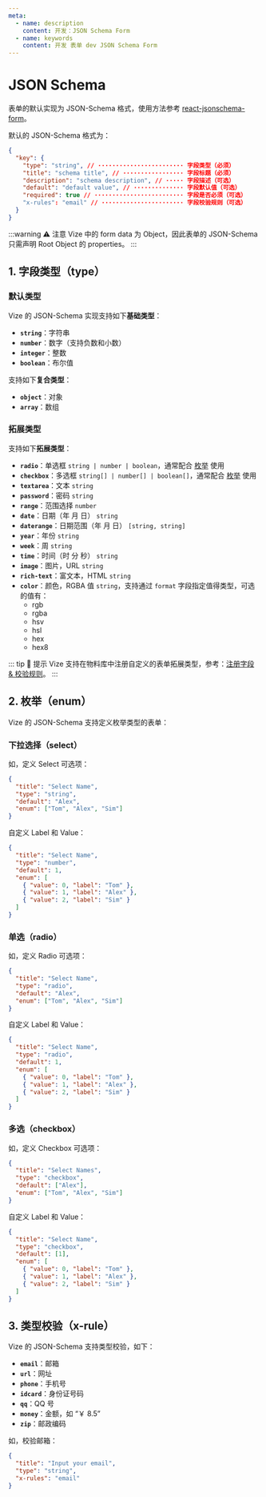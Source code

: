 ```yaml
---
meta:
  - name: description
    content: 开发：JSON Schema Form
  - name: keywords
    content: 开发 表单 dev JSON Schema Form
---
```


# JSON Schema

表单的默认实现为 JSON-Schema 格式，使用方法参考 [react-jsonschema-form](https://mozilla-services.github.io/react-jsonschema-form/)。

默认的 JSON-Schema 格式为：

```json
{
  "key": {
    "type": "string", // ························ 字段类型（必须）
    "title": "schema title", // ················· 字段标题（必须）
    "description": "schema description", // ····· 字段描述（可选）
    "default": "default value", // ·············· 字段默认值（可选）
    "required": true // ························· 字段是否必须（可选）
    "x-rules": "email" // ······················· 字段校验规则（可选）
  }
}
```

:::warning ⚠️ 注意
Vize 中的 form data 为 Object，因此表单的 JSON-Schema 只需声明 Root Object 的 properties。
:::

## 1. 字段类型（type）

### 默认类型

Vize 的 JSON-Schema 实现支持如下**基础类型**：

- **`string`**：字符串
- **`number`**：数字（支持负数和小数）
- **`integer`**：整数
- **`boolean`**：布尔值

支持如下**复合类型**：

- **`object`**：对象
- **`array`**：数组

### 拓展类型

支持如下**拓展类型**：

- **`radio`**：单选框 `string | number | boolean`，通常配合 [枚举](/form/jsonSchema.html#_2-枚举-enum) 使用
- **`checkbox`**：多选框 `string[] | number[] | boolean[]`，通常配合 [枚举](/form/jsonSchema.html#_2-枚举-enum) 使用
- **`textarea`**：文本 `string`
- **`password`**：密码 `string`
- **`range`**：范围选择 `number`
- **`date`**：日期（年 月 日） `string`
- **`daterange`**：日期范围（年 月 日） `[string, string]`
- **`year`**：年份 `string`
- **`week`**：周 `string`
- **`time`**：时间（时 分 秒） `string`
- **`image`**：图片，URL `string`
- **`rich-text`**：富文本，HTML `string`
- **`color`**：颜色，RGBA 值 `string`，支持通过 `format` 字段指定值得类型，可选的值有：
  - rgb
  - rgba
  - hsv
  - hsl
  - hex
  - hex8

::: tip 🌟 提示
Vize 支持在物料库中注册自定义的表单拓展类型，参考：[注册字段 & 校验规则](/form/registryField.html)。
:::

## 2. 枚举（enum）

Vize 的 JSON-Schema 支持定义枚举类型的表单：

### 下拉选择（select）

如，定义 Select 可选项：

```json {5}
{
  "title": "Select Name",
  "type": "string",
  "default": "Alex",
  "enum": ["Tom", "Alex", "Sim"]
}
```

自定义 Label 和 Value：

```json {5,6,7,8,9}
{
  "title": "Select Name",
  "type": "number",
  "default": 1,
  "enum": [
    { "value": 0, "label": "Tom" },
    { "value": 1, "label": "Alex" },
    { "value": 2, "label": "Sim" }
  ]
}
```

### 单选（radio）

如，定义 Radio 可选项：

```json {5}
{
  "title": "Select Name",
  "type": "radio",
  "default": "Alex",
  "enum": ["Tom", "Alex", "Sim"]
}
```

自定义 Label 和 Value：

```json {5,6,7,8,9}
{
  "title": "Select Name",
  "type": "radio",
  "default": 1,
  "enum": [
    { "value": 0, "label": "Tom" },
    { "value": 1, "label": "Alex" },
    { "value": 2, "label": "Sim" }
  ]
}
```

### 多选（checkbox）

如，定义 Checkbox 可选项：

```json {5}
{
  "title": "Select Names",
  "type": "checkbox",
  "default": ["Alex"],
  "enum": ["Tom", "Alex", "Sim"]
}
```

自定义 Label 和 Value：

```json {5,6,7,8,9}
{
  "title": "Select Name",
  "type": "checkbox",
  "default": [1],
  "enum": [
    { "value": 0, "label": "Tom" },
    { "value": 1, "label": "Alex" },
    { "value": 2, "label": "Sim" }
  ]
}
```

## 3. 类型校验（x-rule）

Vize 的 JSON-Schema 支持类型校验，如下：

- **`email`**：邮箱
- **`url`**：网址
- **`phone`**：手机号
- **`idcard`**：身份证号码
- **`qq`**：QQ 号
- **`money`**：金额，如 “￥ 8.5”
- **`zip`**：邮政编码

如，校验邮箱：

```json {4}
{
  "title": "Input your email",
  "type": "string",
  "x-rules": "email"
}
```
